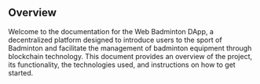 ## Overview

Welcome to the documentation for the Web Badminton DApp, a decentralized platform designed to introduce users to the sport of Badminton and facilitate the management of badminton equipment through blockchain technology. This document provides an overview of the project, its functionality, the technologies used, and instructions on how to get started.
